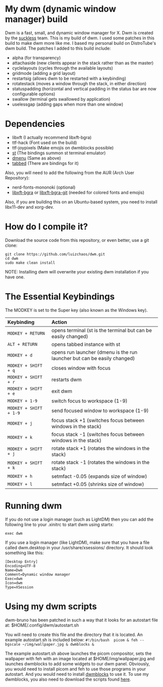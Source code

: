 # My dwm (dynamic window manager) build

Dwm is a fast, small, and dynamic window manager for X. Dwm is created by the [suckless](https://suckless.org) team.  This is my build of dwm.  I used some patches in this build to make dwm more like me. I based my personal build on DistroTube's dwm build.  The patches I added to this build include:
+ alpha (for transparency)
+ attachaside (new clients appear in the stack rather than as the master)
+ cyclelayouts (cycles through the available layouts)
+ gridmode (adding a grid layout)
+ restartsig (allows dwm to be restarted with a keybinding)
+ rotatestack (moves a window through the stack, in either direction)
+ statuspadding (horizontal and vertical padding in the status bar are now configurable options)
+ swallow (terminal gets swallowed by application)
+ uselessgap (adding gaps when more than one window)

# Dependencies
+ libxft (I actually recommend libxft-bgra)
+ ttf-hack (Font used on the build)
+ ttf-joypixels (Make emojis on dwmblocks possible)
+ [st](https://github.com/brunomontezano/st-bruno) (The bindings summon st terminal emulator)
+ [dmenu](https://github.com/brunomontezano/dmenu-bruno) (Same as above)
+ [tabbed](https://github.com/brunomontezano/tabbed-bruno) (There are bindings for it)

Also, you will need to add the following from the AUR (Arch User Repository):
+ nerd-fonts-mononoki (optional)
+ [libxft-bgra](https://aur.archlinux.org/packages/libxft-bgra/) or [libxft-bgra-git](https://aur.archlinux.org/packages/libxft-bgra-git) (needed for colored fonts and emojis)

Also, if you are building this on an Ubuntu-based system, you need to install libx11-dev and xorg-dev.

# How do I compile it?

Download the source code from this repository, or even better, use a git clone:

	git clone https://github.com/luizchaos/dwm.git
	cd dwm
    sudo make clean install
	
NOTE: Installing dwm will overwrite your existing dwm installation if you have one.
	
# The Essential Keybindings

The MODKEY is set to the Super key (also known as the Windows key).

| Keybinding             | Action                                                                       |
| :---                   | :---                                                                         |
| `MODKEY + RETURN`      | opens terminal (st is the terminal but can be easily changed)                |
| `ALT + RETURN`         | opens tabbed instance with st                                                |
| `MODKEY + d`           | opens run launcher (dmenu is the run launcher but can be easily changed)     |
| `MODKEY + SHIFT + q`   | closes window with focus                                                     |
| `MODKEY + SHIFT + r`   | restarts dwm                                                                 |
| `MODKEY + SHIFT + e`   | exit dwm                                                                     |
| `MODKEY + 1-9`         | switch focus to workspace (1-9)                                              |
| `MODKEY + SHIFT + 1-9` | send focused window to workspace (1-9)                                       |
| `MODKEY + j`           | focus stack +1 (switches focus between windows in the stack)                 |
| `MODKEY + k`           | focus stack -1 (switches focus between windows in the stack)                 |
| `MODKEY + SHIFT + j`   | rotate stack +1 (rotates the windows in the stack)                           |
| `MODKEY + SHIFT + k`   | rotate stack -1 (rotates the windows in the stack)                           |
| `MODKEY + h`           | setmfact -0.05 (expands size of window)                                      |
| `MODKEY + l`           | setmfact +0.05 (shrinks size of window)                                      |


# Running dwm

If you do not use a login manager (such as LightDM) then you can add the following line to your .xinitrc to start dwm using startx:
    
    
    exec dwm
    
	
If you use a login manager (like LightDM), make sure that you have a file called dwm.desktop in your /usr/share/xsessions/ directory.  It should look something like this:

    
	[Desktop Entry]
	Encoding=UTF-8
	Name=Dwm
	Comment=Dynamic window manager
	Exec=dwm
	Icon=dwm
	Type=XSession
    

# Using my dwm scripts

dwm-bruno has been patched in such a way that it looks for an autostart file at: $HOME/.config/dwm/autostart.sh

You will need to create this file and the directory that it is located.  An example autostart.sh is included below:
    ```
	#!/bin/bash 
	picom &
	feh --bgscale ~/img/wallpaper.jpg &
	dwmblocks &
    ```
	
The example autostart.sh above launches the picom compositor, sets the wallpaper with feh with an image located at $HOME/img/wallpaper.jpg and launches dwmblocks to add some widgets to our dwm panel.  Obviously, you would need to install picom and feh to use those programs in your autostart.  And you would need to install [dwmblocks](https://github.com/brunomontezano/dotfiles/tree/master/dwmblocks) to use it.  To use my dwmblocks, you also need to download the scripts found [here](https://github.com/brunomontezano/dotfiles/tree/master/.local/bin).
